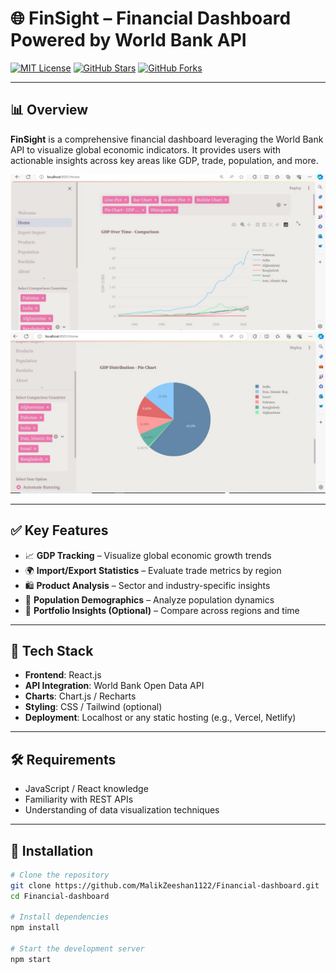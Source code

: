 # 🌐 FinSight – Financial Dashboard Powered by World Bank API

[![MIT License](https://img.shields.io/badge/license-MIT-green.svg)](LICENSE)
[![GitHub Stars](https://img.shields.io/github/stars/MalikZeeshan1122/Financial-dashboard?style=social)](https://github.com/MalikZeeshan1122/Financial-dashboard/stargazers)
[![GitHub Forks](https://img.shields.io/github/forks/MalikZeeshan1122/Financial-dashboard?style=social)](https://github.com/MalikZeeshan1122/Financial-dashboard/network)

---

## 📊 Overview  
**FinSight** is a comprehensive financial dashboard leveraging the World Bank API to visualize global economic indicators. It provides users with actionable insights across key areas like GDP, trade, population, and more.

![Dashboard Screenshot 1](https://github.com/MalikZeeshan1122/Financial-dashboard/blob/main/WhatsApp%20Image%202024-05-10%20at%2023.42.05_fe6ba686.jpg)  
![Dashboard Screenshot 2](https://github.com/MalikZeeshan1122/Financial-dashboard/blob/main/WhatsApp%20Image%202024-05-10%20at%2023.45.26_f2ea9dac.jpg)

---

## ✅ Key Features  
- 📈 **GDP Tracking** – Visualize global economic growth trends  
- 🌍 **Import/Export Statistics** – Evaluate trade metrics by region  
- 🛍️ **Product Analysis** – Sector and industry-specific insights  
- 👥 **Population Demographics** – Analyze population dynamics  
- 💼 **Portfolio Insights (Optional)** – Compare across regions and time

---

## 🧰 Tech Stack  
- **Frontend**: React.js  
- **API Integration**: World Bank Open Data API  
- **Charts**: Chart.js / Recharts  
- **Styling**: CSS / Tailwind (optional)  
- **Deployment**: Localhost or any static hosting (e.g., Vercel, Netlify)

---

## 🛠️ Requirements  
- JavaScript / React knowledge  
- Familiarity with REST APIs  
- Understanding of data visualization techniques

---

## 🚀 Installation  
```bash
# Clone the repository
git clone https://github.com/MalikZeeshan1122/Financial-dashboard.git
cd Financial-dashboard

# Install dependencies
npm install

# Start the development server
npm start
